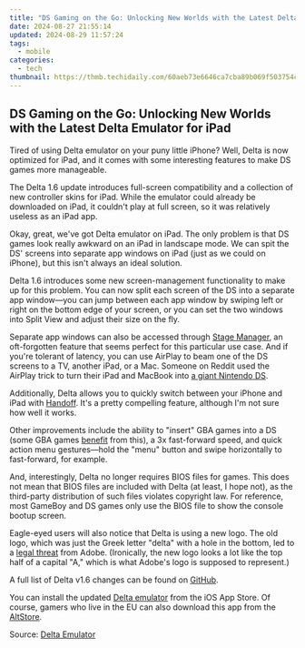 ```yaml
---
title: "DS Gaming on the Go: Unlocking New Worlds with the Latest Delta Emulator for iPad"
date: 2024-08-27 21:55:14
updated: 2024-08-29 11:57:24
tags:
  - mobile
categories:
  - tech
thumbnail: https://thmb.techidaily.com/60aeb73e6646ca7cba89b069f503754c9115c11cb30cdb412a437151bb1d88f5.jpg
---
```


## DS Gaming on the Go: Unlocking New Worlds with the Latest Delta Emulator for iPad

Tired of using Delta emulator on your puny little iPhone? Well, Delta is now optimized for iPad, and it comes with some interesting features to make DS games more manageable.

 The Delta 1.6 update introduces full-screen compatibility and a collection of new controller skins for iPad. While the emulator could already be downloaded on iPad, it couldn't play at full screen, so it was relatively useless as an iPad app.

 Okay, great, we've got Delta emulator on iPad. The only problem is that DS games look really awkward on an iPad in landscape mode. We can spit the DS' screens into separate app windows on iPad (just as we could on iPhone), but this isn't always an ideal solution.

 Delta 1.6 introduces some new screen-management functionality to make up for this problem. You can now split each screen of the DS into a separate app window—you can jump between each app window by swiping left or right on the bottom edge of your screen, or you can set the two windows into Split View and adjust their size on the fly.

 Separate app windows can also be accessed through [Stage Manager](https://screen-activity-recording.techidaily.com/updated-2024-approved-top-12-best-tycoon-games-guaranteed-to-hook-you/), an oft-forgotten feature that seems perfect for this particular use case. And if you're tolerant of latency, you can use AirPlay to beam one of the DS screens to a TV, another iPad, or a Mac. Someone on Reddit used the AirPlay trick to turn their iPad and MacBook into [a giant Nintendo DS](https://www.reddit.com/r/Delta%5FEmulator/comments/1e3mqf7/this%5Fis%5Fsuch%5Fa%5Fgreat%5Fway%5Fto%5Fplay%5Fds%5Fgames/).

 Additionally, Delta allows you to quickly switch between your iPhone and iPad with [Handoff](https://win-solutions.techidaily.com/guide-to-correcting-windows-10-issue-0xc19001e1-for-a-stable-operating-environment/). It's a pretty compelling feature, although I'm not sure how well it works.

 Other improvements include the ability to "insert" GBA games into a DS (some GBA games [benefit](https://nintendo.fandom.com/wiki/List%5Fof%5FNintendo%5FDS%5Fgames%5Fwith%5FGBA%5Fconnectivity) from this), a 3x fast-forward speed, and quick action menu gestures—hold the "menu" button and swipe horizontally to fast-forward, for example.

 And, interestingly, Delta no longer requires BIOS files for games. This does not mean that BIOS files are included with Delta (at least, I hope not), as the third-party distribution of such files violates copyright law. For reference, most GameBoy and DS games only use the BIOS file to show the console bootup screen.

 Eagle-eyed users will also notice that Delta is using a new logo. The old logo, which was just the Greek letter "delta" with a hole in the bottom, led to a [legal threat](https://www.theverge.com/2024/5/17/24159268/delta-emulator-logo-change-app) from Adobe. (Ironically, the new logo looks a lot like the top half of a capital "A," which is what Adobe's logo is supposed to represent.)

 A full list of Delta v1.6 changes can be found on [GitHub](https://github.com/rileytestut/Delta/releases/tag/v1.6).

 You can install the updated [Delta emulator](https://apps.apple.com/us/app/delta-game-emulator/id1048524688) from the iOS App Store. Of course, gamers who live in the EU can also download this app from the [AltStore](https://fosstodon.org/@altstore/112764037770811929).

 Source: [Delta Emulator](https://github.com/rileytestut/Delta/releases/tag/v1.6)

<ins class="adsbygoogle"
     style="display:block"
     data-ad-format="autorelaxed"
     data-ad-client="ca-pub-7571918770474297"
     data-ad-slot="1223367746"></ins>



<ins class="adsbygoogle"
     style="display:block"
     data-ad-client="ca-pub-7571918770474297"
     data-ad-slot="8358498916"
     data-ad-format="auto"
     data-full-width-responsive="true"></ins>

